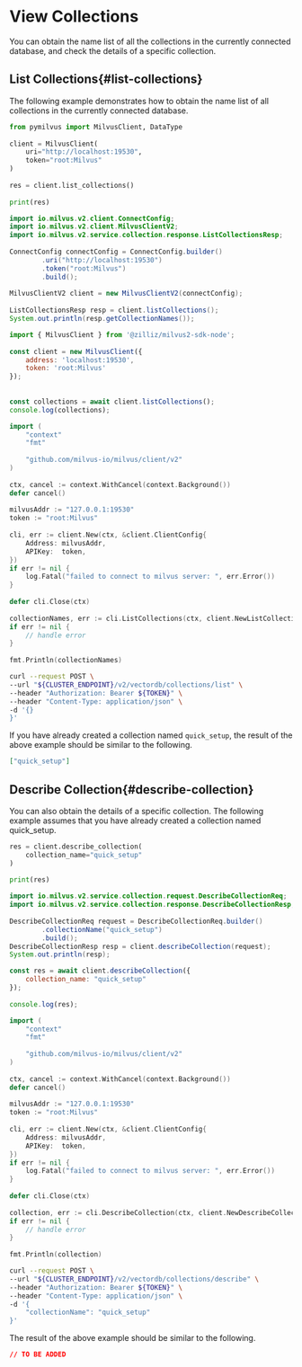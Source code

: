 # View Collections​

You can obtain the name list of all the collections in the currently connected database, and check the details of a specific collection.​

## List Collections​{#list-collections​}

The following example demonstrates how to obtain the name list of all collections in the currently connected database.​

<Tabs><TabItem value="Python" label="python" default>

```Python
from pymilvus import MilvusClient, DataType​
​
client = MilvusClient(​
    uri="http://localhost:19530",​
    token="root:Milvus"​
)​
​
res = client.list_collections()​
​
print(res)​

```

</TabItem>

<TabItem value="Java" label="java">

```Java
import io.milvus.v2.client.ConnectConfig;​
import io.milvus.v2.client.MilvusClientV2;​
import io.milvus.v2.service.collection.response.ListCollectionsResp;​
​
ConnectConfig connectConfig = ConnectConfig.builder()​
        .uri("http://localhost:19530")​
        .token("root:Milvus")​
        .build();​
​
MilvusClientV2 client = new MilvusClientV2(connectConfig);​
​
ListCollectionsResp resp = client.listCollections();​
System.out.println(resp.getCollectionNames());​

```

</TabItem>

<TabItem value="JavaScript" label="Node.js">

```JavaScript
import { MilvusClient } from '@zilliz/milvus2-sdk-node';​
​
const client = new MilvusClient({​
    address: 'localhost:19530',​
    token: 'root:Milvus'​
});​
​
​
const collections = await client.listCollections();​
console.log(collections);​

```

</TabItem>

<TabItem value="Go" label="go">

```Go
import (​
    "context"​
    "fmt"​
​
    "github.com/milvus-io/milvus/client/v2"​
)​
​
ctx, cancel := context.WithCancel(context.Background())​
defer cancel()​
​
milvusAddr := "127.0.0.1:19530"​
token := "root:Milvus"​
​
cli, err := client.New(ctx, &client.ClientConfig{​
    Address: milvusAddr,​
    APIKey:  token,​
})​
if err != nil {​
    log.Fatal("failed to connect to milvus server: ", err.Error())​
}​
​
defer cli.Close(ctx)​
​
collectionNames, err := cli.ListCollections(ctx, client.NewListCollectionOption())​
if err != nil {​
    // handle error​
}​
​
fmt.Println(collectionNames)​

```

</TabItem>

<TabItem value="Bash" label="cURL">

```Bash
curl --request POST \​
--url "${CLUSTER_ENDPOINT}/v2/vectordb/collections/list" \​
--header "Authorization: Bearer ${TOKEN}" \​
--header "Content-Type: application/json" \​
-d '{}​
}'​

```

</TabItem></Tabs>

If you have already created a collection named `quick_setup`, the result of the above example should be similar to the following.​

```JSON
["quick_setup"]​

```

## Describe Collection​{#describe-collection​}

You can also obtain the details of a specific collection. The following example assumes that you have already created a collection named quick_setup.​

<Tabs><TabItem value="Python" label="python" default>

```Python
res = client.describe_collection(​
    collection_name="quick_setup"​
)​
​
print(res)​

```

</TabItem>

<TabItem value="Java" label="java">

```Java
import io.milvus.v2.service.collection.request.DescribeCollectionReq;​
import io.milvus.v2.service.collection.response.DescribeCollectionResp;​
​
DescribeCollectionReq request = DescribeCollectionReq.builder()​
        .collectionName("quick_setup")​
        .build();​
DescribeCollectionResp resp = client.describeCollection(request);​
System.out.println(resp);​

```

</TabItem>

<TabItem value="JavaScript" label="Node.js">

```JavaScript
const res = await client.describeCollection({​
    collection_name: "quick_setup"​
});​
​
console.log(res);​

```

</TabItem>

<TabItem value="Go" label="go">

```Go
import (​
    "context"​
    "fmt"​
​
    "github.com/milvus-io/milvus/client/v2"​
)​
​
ctx, cancel := context.WithCancel(context.Background())​
defer cancel()​
​
milvusAddr := "127.0.0.1:19530"​
token := "root:Milvus"​
​
cli, err := client.New(ctx, &client.ClientConfig{​
    Address: milvusAddr,​
    APIKey:  token,​
})​
if err != nil {​
    log.Fatal("failed to connect to milvus server: ", err.Error())​
}​
​
defer cli.Close(ctx)​
​
collection, err := cli.DescribeCollection(ctx, client.NewDescribeCollectionOption("quick_setup"))​
if err != nil {​
    // handle error​
}​
​
fmt.Println(collection)​

```

</TabItem>

<TabItem value="Bash" label="cURL">

```Bash
curl --request POST \​
--url "${CLUSTER_ENDPOINT}/v2/vectordb/collections/describe" \​
--header "Authorization: Bearer ${TOKEN}" \​
--header "Content-Type: application/json" \​
-d '{​
    "collectionName": "quick_setup"​
}'​

```

</TabItem></Tabs>

The result of the above example should be similar to the following.​

```JSON
// TO BE ADDED​

```
